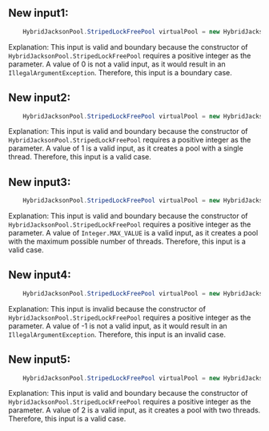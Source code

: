 ## New input1:
```java
    HybridJacksonPool.StripedLockFreePool virtualPool = new HybridJacksonPool.StripedLockFreePool(0);
```
Explanation: This input is valid and boundary because the constructor of `HybridJacksonPool.StripedLockFreePool` requires a positive integer as the parameter. A value of 0 is not a valid input, as it would result in an `IllegalArgumentException`. Therefore, this input is a boundary case.

## New input2:
```java
    HybridJacksonPool.StripedLockFreePool virtualPool = new HybridJacksonPool.StripedLockFreePool(1);
```
Explanation: This input is valid and boundary because the constructor of `HybridJacksonPool.StripedLockFreePool` requires a positive integer as the parameter. A value of 1 is a valid input, as it creates a pool with a single thread. Therefore, this input is a valid case.

## New input3:
```java
    HybridJacksonPool.StripedLockFreePool virtualPool = new HybridJacksonPool.StripedLockFreePool(Integer.MAX_VALUE);
```
Explanation: This input is valid and boundary because the constructor of `HybridJacksonPool.StripedLockFreePool` requires a positive integer as the parameter. A value of `Integer.MAX_VALUE` is a valid input, as it creates a pool with the maximum possible number of threads. Therefore, this input is a valid case.

## New input4:
```java
    HybridJacksonPool.StripedLockFreePool virtualPool = new HybridJacksonPool.StripedLockFreePool(-1);
```
Explanation: This input is invalid because the constructor of `HybridJacksonPool.StripedLockFreePool` requires a positive integer as the parameter. A value of -1 is not a valid input, as it would result in an `IllegalArgumentException`. Therefore, this input is an invalid case.

## New input5:
```java
    HybridJacksonPool.StripedLockFreePool virtualPool = new HybridJacksonPool.StripedLockFreePool(2);
```
Explanation: This input is valid and boundary because the constructor of `HybridJacksonPool.StripedLockFreePool` requires a positive integer as the parameter. A value of 2 is a valid input, as it creates a pool with two threads. Therefore, this input is a valid case.
